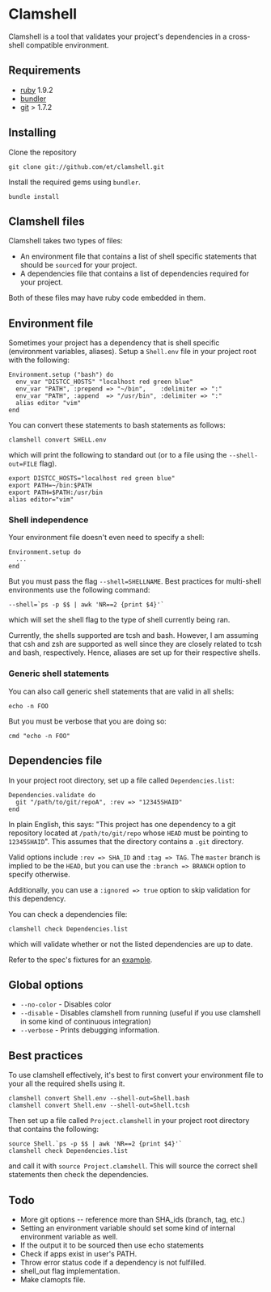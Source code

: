 # Clamshell

Clamshell is a tool that validates your project's dependencies in
a cross-shell compatible environment.

## Requirements

* [ruby](http://www.ruby-lang.org/en/downloads/) 1.9.2
* [bundler](http://gembundler.com/)
* [git](http://git-scm.com/download) > 1.7.2

## Installing

Clone the repository

    git clone git://github.com/et/clamshell.git

Install the required gems using `bundler`.

    bundle install

## Clamshell files

Clamshell takes two types of files:

* An environment file that contains a list of shell specific statements that should be `source`d for your project.
* A dependencies file that contains a list of dependencies required for your project.

Both of these files may have ruby code embedded in them.

##  Environment file

Sometimes your project has a dependency that is shell specific (environment variables,
aliases). Setup a `Shell.env` file in your project root with the following:

    Environment.setup ("bash") do
      env_var "DISTCC_HOSTS" "localhost red green blue"
      env_var "PATH", :prepend => "~/bin",    :delimiter => ":"
      env_var "PATH", :append  => "/usr/bin", :delimiter => ":"
      alias editor "vim"
    end

You can convert these statements to bash statements as follows:

    clamshell convert SHELL.env

which will print the following to standard out (or to a file using the `--shell-out=FILE` flag).

    export DISTCC_HOSTS="localhost red green blue"
    export PATH=~/bin:$PATH
    export PATH=$PATH:/usr/bin
    alias editor="vim"

### Shell independence

Your environment file doesn't even need to specify a shell:

    Environment.setup do
      ...
    end

But you must pass the flag `--shell=SHELLNAME`.
Best practices for multi-shell environments use the following command:

    --shell=`ps -p $$ | awk 'NR==2 {print $4}'`

which will set the shell flag to the type of shell currently being ran.

Currently, the shells supported are tcsh and bash. However, I am assuming that
csh and zsh are supported as well since they are closely related to tcsh and
bash, respectively. Hence, aliases are set up for their respective shells.

### Generic shell statements

You can also call generic shell statements that are valid in all shells:

    echo -n FOO

But you must be verbose that you are doing so:

    cmd "echo -n FOO"

## Dependencies file

In your project root directory, set up a file called `Dependencies.list`:

    Dependencies.validate do
      git "/path/to/git/repoA", :rev => "12345SHAID"
    end

In plain English, this says: "This project has one dependency to a git
repository located at `/path/to/git/repo` whose `HEAD` must be pointing to `12345SHAID`".
This assumes that the directory contains a `.git` directory.

Valid options include `:rev => SHA_ID` and `:tag => TAG`.
The `master` branch is implied to be the `HEAD`, but you can use the `:branch => BRANCH`
option to specify otherwise.

Additionally, you can use a `:ignored => true` option to skip validation for this dependency.

You can check a dependencies file:

    clamshell check Dependencies.list

which will validate whether or not the listed dependencies are up to date.

Refer to the spec's fixtures for an [example](https://github.com/et/clamshell/blob/master/spec/fixtures/Dependencies.list).


## Global options

* `--no-color`       - Disables color
* `--disable`        - Disables clamshell from running (useful if you use clamshell in some kind of continuous integration)
* `--verbose`        - Prints debugging information.

## Best practices

To use clamshell effectively, it's best to first convert your environment file
to your all the required shells using it.

    clamshell convert Shell.env --shell-out=Shell.bash
    clamshell convert Shell.env --shell-out=Shell.tcsh

Then set up a file called `Project.clamshell` in your project root directory
that contains the following:

    source Shell.`ps -p $$ | awk 'NR==2 {print $4}'`
    clamshell check Dependencies.list

and call it with `source Project.clamshell`. This will source the correct shell
statements then check the dependencies.

## Todo

* More git options -- reference more than SHA_ids (branch, tag, etc.)
* Setting an environment variable should set some kind of internal environment variable as well.
* If the output it to be sourced then use echo statements
* Check if apps exist in user's PATH.
* Throw error status code if a dependency is not fulfilled.
* shell_out flag implementation.
* Make clamopts file.
